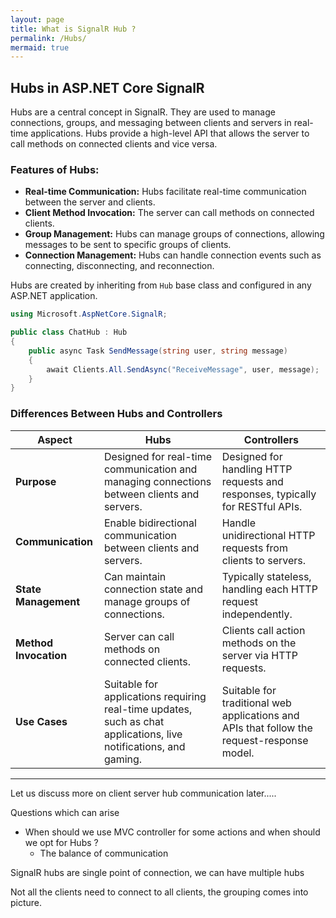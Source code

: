 ```yaml
---
layout: page
title: What is SignalR Hub ?
permalink: /Hubs/
mermaid: true
---
```



## Hubs in ASP.NET Core SignalR

Hubs are a central concept in SignalR. They are used to manage connections, groups, and messaging between clients and servers in real-time applications. Hubs provide a high-level API that allows the server to call methods on connected clients and vice versa.

### Features of Hubs:
- **Real-time Communication:** Hubs facilitate real-time communication between the server and clients.
- **Client Method Invocation:** The server can call methods on connected clients.
- **Group Management:** Hubs can manage groups of connections, allowing messages to be sent to specific groups of clients.
- **Connection Management:** Hubs can handle connection events such as connecting, disconnecting, and reconnection.

Hubs are created by inheriting from `Hub` base class and configured in any ASP.NET application. 

```C#
using Microsoft.AspNetCore.SignalR;

public class ChatHub : Hub
{
    public async Task SendMessage(string user, string message)
    {
        await Clients.All.SendAsync("ReceiveMessage", user, message);
    }
}
```


### Differences Between Hubs and Controllers

| Aspect               | Hubs                                                                 | Controllers                                                   |
|----------------------|----------------------------------------------------------------------|---------------------------------------------------------------|
| **Purpose**          | Designed for real-time communication and managing connections between clients and servers. | Designed for handling HTTP requests and responses, typically for RESTful APIs. |
| **Communication**    | Enable bidirectional communication between clients and servers.      | Handle unidirectional HTTP requests from clients to servers.  |
| **State Management** | Can maintain connection state and manage groups of connections.      | Typically stateless, handling each HTTP request independently.|
| **Method Invocation**| Server can call methods on connected clients.                        | Clients call action methods on the server via HTTP requests.  |
| **Use Cases**        | Suitable for applications requiring real-time updates, such as chat applications, live notifications, and gaming. | Suitable for traditional web applications and APIs that follow the request-response model. |


---

Let us discuss more on client server hub communication later.....


Questions which can arise

- When should we use MVC controller for some actions and when should we opt for Hubs ?
    - The balance of communication 


SignalR hubs are single point of connection, we can have multiple hubs 

Not all the clients need to connect to all clients, the grouping comes into picture. 

